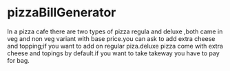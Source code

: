 # pizzaBillGenerator
In a pizza cafe there are two types of pizza regula and deluxe ,both came in veg and non veg variant with base price.you can ask to add extra cheese and topping;if you want to add on regular piza.deluxe pizza come with extra cheese and topings by default.if you want to take takeway you have to pay for bag.
